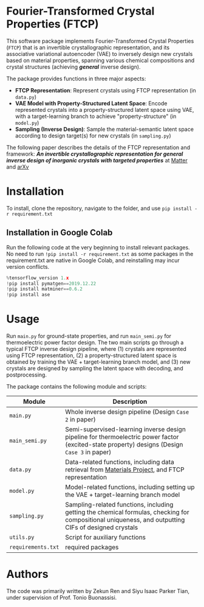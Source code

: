 # Fourier-Transformed Crystal Properties (FTCP)

This software package implements Fourier-Transformed Crystal Properties (`FTCP`) that is an invertible crystallographic representation, and its associative variational autoencoder (VAE) to inversely design new crystals based on material properties, spanning various chemical compositions and crystal structures (achieving **_general_** inverse design).

The package provides functions in three major aspects:
- **FTCP Representation**: Represent crystals using FTCP representation (in `data.py`)
- **VAE Model with Property-Structured Latent Space**: Encode represented crystals into a property-structured latent space using VAE,  with a target-learning branch to achieve "property-structure" (in `model.py`)
- **Sampling (Inverse Design)**: Sample the material-semantic latent space according to design target(s) for new crystals (in `sampling.py`)

The following paper describes the details of the FTCP representation and framework: 
_**An invertible crystallographic representation for general inverse design of inorganic crystals with targeted properties**_ at [Matter](https://www.cell.com/matter/pdf/S2590-2385(21)00625-1.pdf) and [arXv](https://arxiv.org/pdf/2005.07609.pdf)


# Installation

To install, clone the repository, navigate to the folder, and use
`pip install -r requirement.txt`

## Installation in Google Colab

Run the following code at the very beginning to install relevant packages. No need to run `!pip install -r requirement.txt` as some packages in the requirement.txt are native in Google Colab, and reinstalling may incur version conflicts.
```python
%tensorflow_version 1.x
!pip install pymatgen==2019.12.22
!pip install matminer==0.6.2
!pip install ase
```

# Usage

Run `main.py` for ground-state properties, and run `main_semi.py` for thermoelectric power factor design. The two main scripts go through a typical FTCP inverse design pipeline, where (1) crystals are represented using FTCP representation, (2) a property-structured latent space is obtained by training the VAE + target-learning branch model, and (3) new crystals are designed by sampling the latent space with decoding, and postprocessing.

The package contains the following module and scripts:

| Module | Description |
| ------------- | ------------------------------ |
| `main.py`      | Whole inverse design pipeline (Design `Case 2` in paper)|
| `main_semi.py`      | Semi-supervised-learning inverse design pipeline for thermoelectric power factor (excited-state property) designs (Design `Case 3` in paper)|
| `data.py`  | Data-related functions, including data retrieval from [Materials Project](https://materialsproject.org/), and FTCP representation|
| `model.py`  | Model-related functions, including setting up the VAE + target-learning branch model|
| `sampling.py`  | Sampling-related functions, including getting the chemical formulas, checking for compositional uniqueness, and outputting CIFs of designed crystals|
| `utils.py` | Script for auxiliary functions|
| `requirements.txt`| required packages|

# Authors

The code was primarily written by Zekun Ren and Siyu Isaac Parker Tian, under supervision of Prof. Tonio Buonassisi.
